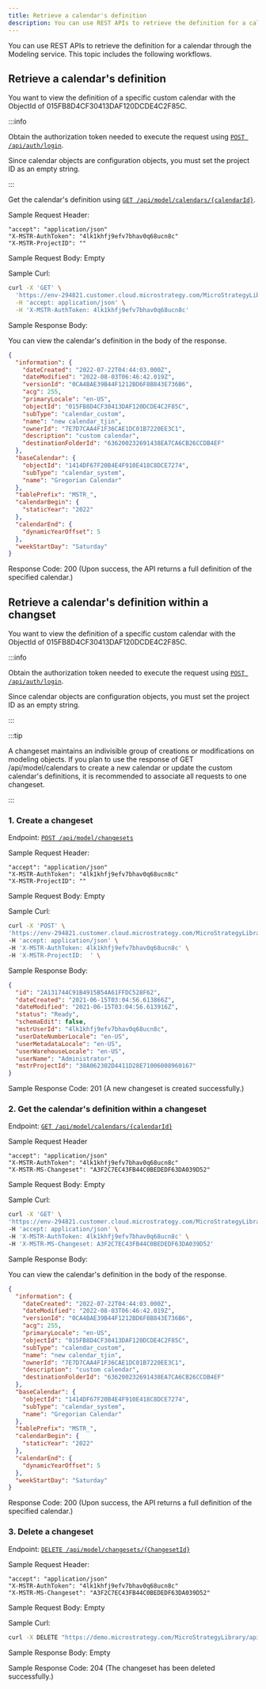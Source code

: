 ```yaml
---
title: Retrieve a calendar's definition
description: You can use REST APIs to retrieve the definition for a calendar through the Modeling service. This topic includes the following workflows.
---
```


You can use REST APIs to retrieve the definition for a calendar through the Modeling service. This topic includes the following workflows.

## Retrieve a calendar's definition

You want to view the definition of a specific custom calendar with the ObjectId of 015FB8D4CF30413DAF120DCDE4C2F85C.

:::info

Obtain the authorization token needed to execute the request using [`POST /api/auth/login`](https://demo.microstrategy.com/MicroStrategyLibrary/api-docs/index.html#/Authentication/postLogin).

Since calendar objects are configuration objects, you must set the project ID as an empty string.

:::

Get the calendar's definition using [`GET /api/model/calendars/{calendarId}`](https://demo.microstrategy.com/MicroStrategyLibrary/api-docs/index.html#/Calendars).

Sample Request Header:

```http
"accept": "application/json"
"X-MSTR-AuthToken": "4lk1khfj9efv7bhav0q68ucn8c"
"X-MSTR-ProjectID": ""
```

Sample Request Body: Empty

Sample Curl:

```bash
curl -X 'GET' \
  'https://env-294821.customer.cloud.microstrategy.com/MicroStrategyLibrary/api/model/calendars/015FB8D4CF30413DAF120DCDE4C2F85C' \
  -H 'accept: application/json' \
  -H 'X-MSTR-AuthToken: 4lk1khfj9efv7bhav0q68ucn8c'
```

Sample Response Body:

You can view the calendar's definition in the body of the response.

```json
{
  "information": {
    "dateCreated": "2022-07-22T04:44:03.000Z",
    "dateModified": "2022-08-03T06:46:42.019Z",
    "versionId": "0CA4BAE39B44F1212BD6F8B843E736B6",
    "acg": 255,
    "primaryLocale": "en-US",
    "objectId": "015FB8D4CF30413DAF120DCDE4C2F85C",
    "subType": "calendar_custom",
    "name": "new calendar_tjin",
    "ownerId": "7E7D7CAA4F1F36CAE1DC01B7220EE3C1",
    "description": "custom calendar",
    "destinationFolderId": "636200232691438EA7CA6CB26CCDB4EF"
  },
  "baseCalendar": {
    "objectId": "1414DF67F20B4E4F910E418C8DCE7274",
    "subType": "calendar_system",
    "name": "Gregorian Calendar"
  },
  "tablePrefix": "MSTR_",
  "calendarBegin": {
    "staticYear": "2022"
  },
  "calendarEnd": {
    "dynamicYearOffset": 5
  },
  "weekStartDay": "Saturday"
}
```

Response Code: 200 (Upon success, the API returns a full definition of the specified calendar.)

## Retrieve a calendar's definition within a changset

You want to view the definition of a specific custom calendar with the ObjectId of 015FB8D4CF30413DAF120DCDE4C2F85C.

:::info

Obtain the authorization token needed to execute the request using [`POST /api/auth/login`](https://demo.microstrategy.com/MicroStrategyLibrary/api-docs/index.html#/Authentication/postLogin).

Since calendar objects are configuration objects, you must set the project ID as an empty string.

:::

:::tip

A changeset maintains an indivisible group of creations or modifications on modeling objects. If you plan to use the response of GET /api/model/calendars to create a new calendar or update the custom calendar's definitions, it is recommended to associate all requests to one changeset.

:::

### 1. Create a changeset

Endpoint: [`POST /api/model/changesets`](https://demo.microstrategy.com/MicroStrategyLibrary/api-docs/index.html#/Changesets/ms-createChangeset)

Sample Request Header:

```http
"accept": "application/json"
"X-MSTR-AuthToken": "4lk1khfj9efv7bhav0q68ucn8c"
"X-MSTR-ProjectID": ""
```

Sample Request Body: Empty

Sample Curl:

```bash
curl -X 'POST' \
'https://env-294821.customer.cloud.microstrategy.com/MicroStrategyLibrary/api/model/changesets?schemaEdit=false' \
-H 'accept: application/json' \
-H 'X-MSTR-AuthToken: 4lk1khfj9efv7bhav0q68ucn8c' \
-H 'X-MSTR-ProjectID:  ' \
```

Sample Response Body:

```json
{
  "id": "2A131744C91B4915B54A61FFDC528F62",
  "dateCreated": "2021-06-15T03:04:56.613866Z",
  "dateModified": "2021-06-15T03:04:56.613916Z",
  "status": "Ready",
  "schemaEdit": false,
  "mstrUserId": "4lk1khfj9efv7bhav0q68ucn8c",
  "userDateNumberLocale": "en-US",
  "userMetadataLocale": "en-US",
  "userWarehouseLocale": "en-US",
  "userName": "Administrator",
  "mstrProjectId": "38A062302D4411D28E71006008960167"
}
```

Sample Response Code: 201 (A new changeset is created successfully.)

### 2. Get the calendar's definition within a changeset

Endpoint: [`GET /api/model/calendars/{calendarId}`](https://demo.microstrategy.com/MicroStrategyLibrary/api-docs/index.html#/Calendars)

Sample Request Header

```http
"accept": "application/json"
"X-MSTR-AuthToken": "4lk1khfj9efv7bhav0q68ucn8c"
"X-MSTR-MS-Changeset": "A3F2C7EC43FB44C0BEDEDF63DA039D52"
```

Sample Request Body: Empty

Sample Curl:

```bash
curl -X 'GET' \
'https://env-294821.customer.cloud.microstrategy.com/MicroStrategyLibrary/api/model/calendars/015FB8D4CF30413DAF120DCDE4C2F85C' \
-H 'accept: application/json' \
-H 'X-MSTR-AuthToken: 4lk1khfj9efv7bhav0q68ucn8c' \
-H 'X-MSTR-MS-Changeset: A3F2C7EC43FB44C0BEDEDF63DA039D52'
```

Sample Response Body:

You can view the calendar's definition in the body of the response.

```json
{
  "information": {
    "dateCreated": "2022-07-22T04:44:03.000Z",
    "dateModified": "2022-08-03T06:46:42.019Z",
    "versionId": "0CA4BAE39B44F1212BD6F8B843E736B6",
    "acg": 255,
    "primaryLocale": "en-US",
    "objectId": "015FB8D4CF30413DAF120DCDE4C2F85C",
    "subType": "calendar_custom",
    "name": "new calendar_tjin",
    "ownerId": "7E7D7CAA4F1F36CAE1DC01B7220EE3C1",
    "description": "custom calendar",
    "destinationFolderId": "636200232691438EA7CA6CB26CCDB4EF"
  },
  "baseCalendar": {
    "objectId": "1414DF67F20B4E4F910E418C8DCE7274",
    "subType": "calendar_system",
    "name": "Gregorian Calendar"
  },
  "tablePrefix": "MSTR_",
  "calendarBegin": {
    "staticYear": "2022"
  },
  "calendarEnd": {
    "dynamicYearOffset": 5
  },
  "weekStartDay": "Saturday"
}
```

Response Code: 200 (Upon success, the API returns a full definition of the specified calendar.)

### 3. Delete a changeset

Endpoint: [`DELETE /api/model/changesets/{ChangesetId}`](https://demo.microstrategy.com/MicroStrategyLibrary/api-docs/index.html#/Changesets/ms-deleteChangeset)

Sample Request Header:

```http
"accept": "application/json"
"X-MSTR-AuthToken": "4lk1khfj9efv7bhav0q68ucn8c"
"X-MSTR-MS-Changeset": "A3F2C7EC43FB44C0BEDEDF63DA039D52"
```

Sample Request Body: Empty

Sample Curl:

```bash
curl -X DELETE "https://demo.microstrategy.com/MicroStrategyLibrary/api/model/changesets/A3F2C7EC43FB44C0BEDEDF63DA039D52" -H "accept: */*" -H "X-MSTR-AuthToken: 4lk1khfj9efv7bhav0q68ucn8c" -H "X-MSTR-MS-Changeset: A3F2C7EC43FB44C0BEDEDF63DA039D52"
```

Sample Response Body: Empty

Sample Response Code: 204 (The changeset has been deleted successfully.)
